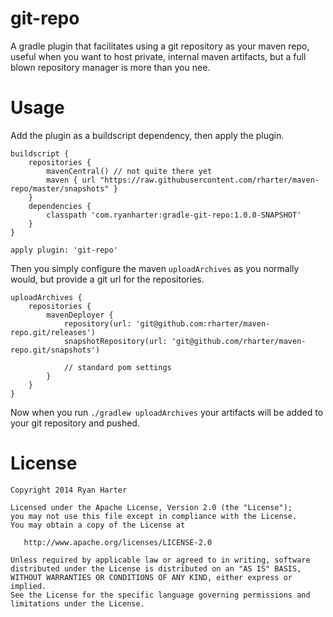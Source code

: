 # git-repo

A gradle plugin that facilitates using a git repository as your maven repo, useful when you want to host private, internal maven artifacts, but a full blown repository manager is more than you nee.

# Usage

Add the plugin as a buildscript dependency, then apply the plugin.

```
buildscript {
	repositories {
		mavenCentral() // not quite there yet
		maven { url "https://raw.githubusercontent.com/rharter/maven-repo/master/snapshots" }
	}
	dependencies {
		classpath 'com.ryanharter:gradle-git-repo:1.0.0-SNAPSHOT'
	}
}

apply plugin: 'git-repo'
```

Then you simply configure the maven `uploadArchives` as you normally would, but provide a git url for the repositories.

```
uploadArchives {
	repositories {
		mavenDeployer {
			repository(url: 'git@github.com:rharter/maven-repo.git/releases')
			snapshotRepository(url: 'git@github.com/rharter/maven-repo.git/snapshots')

            // standard pom settings
		}
	}
}
```

Now when you run `./gradlew uploadArchives` your artifacts will be added to your git repository and pushed.

# License

```
Copyright 2014 Ryan Harter

Licensed under the Apache License, Version 2.0 (the "License");
you may not use this file except in compliance with the License.
You may obtain a copy of the License at

   http://www.apache.org/licenses/LICENSE-2.0

Unless required by applicable law or agreed to in writing, software
distributed under the License is distributed on an "AS IS" BASIS,
WITHOUT WARRANTIES OR CONDITIONS OF ANY KIND, either express or implied.
See the License for the specific language governing permissions and
limitations under the License.
```